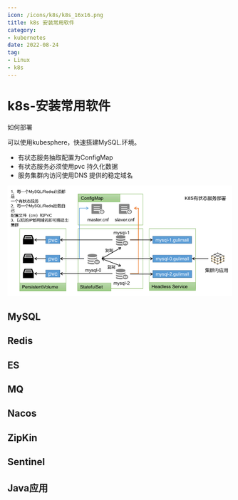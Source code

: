 ```yaml
---
icon: /icons/k8s/k8s_16x16.png
title: k8s 安装常用软件
category: 
- kubernetes
date: 2022-08-24
tag:
- Linux
- k8s
---
```


<!-- more -->

# k8s-安装常用软件

如何部署

可以使用kubesphere，快速搭建MySQL.环境。

- 有状态服务抽取配置为ConfigMap
- 有状态服务必须使用pvc 持久化数据
- 服务集群内访问使用DNS 提供的稳定域名

![](./application.assets/true-image-20220501211906409.png)



## MySQL

## Redis

## ES


## MQ


## Nacos


## ZipKin


## Sentinel


## Java应用
